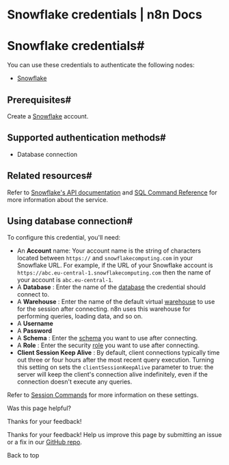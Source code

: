 # Snowflake credentials | n8n Docs

[ ](https://github.com/n8n-io/n8n-docs/edit/main/docs/integrations/builtin/credentials/snowflake.md "Edit this page")

# Snowflake credentials#

You can use these credentials to authenticate the following nodes:

  * [Snowflake](../../app-nodes/n8n-nodes-base.snowflake/)

## Prerequisites#

Create a [Snowflake](https://www.snowflake.com/en/) account.

## Supported authentication methods#

  * Database connection

## Related resources#

Refer to [Snowflake's API documentation](https://docs.snowflake.com/en/api-reference) and [SQL Command Reference](https://docs.snowflake.com/en/sql-reference-commands) for more information about the service.

## Using database connection#

To configure this credential, you'll need:

  * An **Account** name: Your account name is the string of characters located between `https://` and `snowflakecomputing.com` in your Snowflake URL. For example, if the URL of your Snowflake account is `https://abc.eu-central-1.snowflakecomputing.com` then the name of your account is `abc.eu-central-1`.
  * A **Database** : Enter the name of the [database](https://docs.snowflake.com/en/sql-reference/sql/use-database) the credential should connect to.
  * A **Warehouse** : Enter the name of the default virtual [warehouse](https://docs.snowflake.com/en/sql-reference/sql/use-warehouse) to use for the session after connecting. n8n uses this warehouse for performing queries, loading data, and so on.
  * A **Username**
  * A **Password**
  * A **Schema** : Enter the [schema](https://docs.snowflake.com/en/sql-reference/sql/use-schema) you want to use after connecting.
  * A **Role** : Enter the security [role](https://docs.snowflake.com/en/sql-reference/sql/use-role) you want to use after connecting.
  * **Client Session Keep Alive** : By default, client connections typically time out three or four hours after the most recent query execution. Turning this setting on sets the `clientSessionKeepAlive` parameter to true: the server will keep the client's connection alive indefinitely, even if the connection doesn't execute any queries.

Refer to [Session Commands](https://docs.snowflake.com/en/sql-reference/commands-session) for more information on these settings.

Was this page helpful? 

Thanks for your feedback! 

Thanks for your feedback! Help us improve this page by submitting an issue or a fix in our [GitHub repo](https://github.com/n8n-io/n8n-docs). 

Back to top